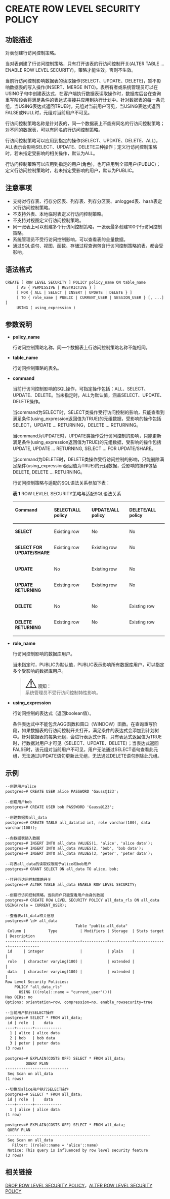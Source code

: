 # CREATE ROW LEVEL SECURITY POLICY<a name="ZH-CN_TOPIC_0242370573"></a>

## 功能描述<a name="zh-cn_topic_0237122109_section196521854173211"></a>

对表创建行访问控制策略。

当对表创建了行访问控制策略，只有打开该表的行访问控制开关\(ALTER TABLE ... ENABLE ROW LEVEL SECURITY\)，策略才能生效。否则不生效。

当前行访问控制影响数据表的读取操作\(SELECT、UPDATE、DELETE\)，暂不影响数据表的写入操作\(INSERT、MERGE INTO\)。表所有者或系统管理员可以在USING子句中创建表达式，在客户端执行数据表读取操作时，数据库后台在查询重写阶段会将满足条件的表达式拼接并应用到执行计划中。针对数据表的每一条元组，当USING表达式返回TRUE时，元组对当前用户可见，当USING表达式返回FALSE或NULL时，元组对当前用户不可见。

行访问控制策略名称是针对表的，同一个数据表上不能有同名的行访问控制策略；对不同的数据表，可以有同名的行访问控制策略。

行访问控制策略可以应用到指定的操作\(SELECT、UPDATE、DELETE、ALL\)，ALL表示会影响SELECT、UPDATE、DELETE三种操作；定义行访问控制策略时，若未指定受影响的相关操作，默认为ALL。

行访问控制策略可以应用到指定的用户\(角色\)，也可应用到全部用户\(PUBLIC\)；定义行访问控制策略时，若未指定受影响的用户，默认为PUBLIC。

## 注意事项<a name="zh-cn_topic_0237122109_section12765201893310"></a>

-   支持对行存表、行存分区表、列存表、列存分区表、unlogged表、hash表定义行访问控制策略。
-   不支持外表、本地临时表定义行访问控制策略。
-   不支持对视图定义行访问控制策略。
-   同一张表上可以创建多个行访问控制策略，一张表最多创建100个行访问控制策略。
-   系统管理员不受行访问控制影响，可以查看表的全量数据。
-   通过SQL语句、视图、函数、存储过程查询包含行访问控制策略的表，都会受影响。

## 语法格式<a name="zh-cn_topic_0237122109_section16798192723415"></a>

```
CREATE [ ROW LEVEL SECURITY ] POLICY policy_name ON table_name
     [ AS { PERMISSIVE | RESTRICTIVE } ]
     [ FOR { ALL | SELECT | INSERT | UPDATE | DELETE } ]
     [ TO { role_name | PUBLIC | CURRENT_USER | SESSION_USER } [, ...] ]
     USING ( using_expression )
```

## 参数说明<a name="zh-cn_topic_0237122109_section11851526346"></a>

-   **policy\_name**

    行访问控制策略名称，同一个数据表上行访问控制策略名称不能相同。

-   **table\_name**

    行访问控制策略的表名。

-   **command**

    当前行访问控制影响的SQL操作，可指定操作包括：ALL、SELECT、UPDATE、DELETE。当未指定时，ALL为默认值，涵盖SELECT、UPDATE、DELETE操作。

    当command为SELECT时，SELECT类操作受行访问控制的影响，只能查看到满足条件\(using\_expression返回值为TRUE\)的元组数据，受影响的操作包括SELECT，UPDATE ... RETURNING，DELETE ... RETURNING。

    当command为UPDATE时，UPDATE类操作受行访问控制的影响，只能更新满足条件\(using\_expression返回值为TRUE\)的元组数据，受影响的操作包括UPDATE, UPDATE ... RETURNING, SELECT ... FOR UPDATE/SHARE。

    当command为DELETE时，DELETE类操作受行访问控制的影响，只能删除满足条件\(using\_expression返回值为TRUE\)的元组数据，受影响的操作包括DELETE, DELETE ... RETURNING。

    行访问控制策略与适配的SQL语法关系参加下表：

    **表 1**  ROW LEVLEL SECURITY策略与适配SQL语法关系

    <a name="zh-cn_topic_0237122109_table198047342176"></a>
    <table><thead align="left"><tr id="zh-cn_topic_0237122109_row14804134141720"><th class="cellrowborder" valign="top" width="25%" id="mcps1.2.5.1.1"><p id="zh-cn_topic_0237122109_p15480134519170"><a name="zh-cn_topic_0237122109_p15480134519170"></a><a name="zh-cn_topic_0237122109_p15480134519170"></a><strong id="zh-cn_topic_0237122109_b8481194541719"><a name="zh-cn_topic_0237122109_b8481194541719"></a><a name="zh-cn_topic_0237122109_b8481194541719"></a><span>Command</span></strong></p>
    </th>
    <th class="cellrowborder" valign="top" width="25%" id="mcps1.2.5.1.2"><p id="zh-cn_topic_0237122109_p68052034131718"><a name="zh-cn_topic_0237122109_p68052034131718"></a><a name="zh-cn_topic_0237122109_p68052034131718"></a><strong id="zh-cn_topic_0237122109_b3812145191717"><a name="zh-cn_topic_0237122109_b3812145191717"></a><a name="zh-cn_topic_0237122109_b3812145191717"></a><span>SELECT/ALL policy</span></strong></p>
    </th>
    <th class="cellrowborder" valign="top" width="25%" id="mcps1.2.5.1.3"><p id="zh-cn_topic_0237122109_p1780563415176"><a name="zh-cn_topic_0237122109_p1780563415176"></a><a name="zh-cn_topic_0237122109_p1780563415176"></a><strong id="zh-cn_topic_0237122109_b17590205616174"><a name="zh-cn_topic_0237122109_b17590205616174"></a><a name="zh-cn_topic_0237122109_b17590205616174"></a><span>UPDATE/ALL policy</span></strong></p>
    </th>
    <th class="cellrowborder" valign="top" width="25%" id="mcps1.2.5.1.4"><p id="zh-cn_topic_0237122109_p999710011189"><a name="zh-cn_topic_0237122109_p999710011189"></a><a name="zh-cn_topic_0237122109_p999710011189"></a><strong id="zh-cn_topic_0237122109_b2099717014181"><a name="zh-cn_topic_0237122109_b2099717014181"></a><a name="zh-cn_topic_0237122109_b2099717014181"></a><span>DELETE/ALL policy</span></strong></p>
    </th>
    </tr>
    </thead>
    <tbody><tr id="zh-cn_topic_0237122109_row8805153420177"><td class="cellrowborder" valign="top" width="25%" headers="mcps1.2.5.1.1 "><p id="zh-cn_topic_0237122109_p198427121816"><a name="zh-cn_topic_0237122109_p198427121816"></a><a name="zh-cn_topic_0237122109_p198427121816"></a><strong id="zh-cn_topic_0237122109_b39847712186"><a name="zh-cn_topic_0237122109_b39847712186"></a><a name="zh-cn_topic_0237122109_b39847712186"></a>SELECT</strong></p>
    </td>
    <td class="cellrowborder" valign="top" width="25%" headers="mcps1.2.5.1.2 "><p id="zh-cn_topic_0237122109_p11691414151820"><a name="zh-cn_topic_0237122109_p11691414151820"></a><a name="zh-cn_topic_0237122109_p11691414151820"></a>Existing row</p>
    </td>
    <td class="cellrowborder" valign="top" width="25%" headers="mcps1.2.5.1.3 "><p id="zh-cn_topic_0237122109_p2069141491810"><a name="zh-cn_topic_0237122109_p2069141491810"></a><a name="zh-cn_topic_0237122109_p2069141491810"></a>No</p>
    </td>
    <td class="cellrowborder" valign="top" width="25%" headers="mcps1.2.5.1.4 "><p id="zh-cn_topic_0237122109_p96911141181"><a name="zh-cn_topic_0237122109_p96911141181"></a><a name="zh-cn_topic_0237122109_p96911141181"></a>No</p>
    </td>
    </tr>
    <tr id="zh-cn_topic_0237122109_row88060345170"><td class="cellrowborder" valign="top" width="25%" headers="mcps1.2.5.1.1 "><p id="zh-cn_topic_0237122109_p119842715181"><a name="zh-cn_topic_0237122109_p119842715181"></a><a name="zh-cn_topic_0237122109_p119842715181"></a><strong id="zh-cn_topic_0237122109_b179841175185"><a name="zh-cn_topic_0237122109_b179841175185"></a><a name="zh-cn_topic_0237122109_b179841175185"></a>SELECT FOR UPDATE/SHARE</strong></p>
    </td>
    <td class="cellrowborder" valign="top" width="25%" headers="mcps1.2.5.1.2 "><p id="zh-cn_topic_0237122109_p18691161415188"><a name="zh-cn_topic_0237122109_p18691161415188"></a><a name="zh-cn_topic_0237122109_p18691161415188"></a>Existing row</p>
    </td>
    <td class="cellrowborder" valign="top" width="25%" headers="mcps1.2.5.1.3 "><p id="zh-cn_topic_0237122109_p96921114181819"><a name="zh-cn_topic_0237122109_p96921114181819"></a><a name="zh-cn_topic_0237122109_p96921114181819"></a>Existing row</p>
    </td>
    <td class="cellrowborder" valign="top" width="25%" headers="mcps1.2.5.1.4 "><p id="zh-cn_topic_0237122109_p9692814151819"><a name="zh-cn_topic_0237122109_p9692814151819"></a><a name="zh-cn_topic_0237122109_p9692814151819"></a>No</p>
    </td>
    </tr>
    <tr id="zh-cn_topic_0237122109_row28066347171"><td class="cellrowborder" valign="top" width="25%" headers="mcps1.2.5.1.1 "><p id="zh-cn_topic_0237122109_p99841079188"><a name="zh-cn_topic_0237122109_p99841079188"></a><a name="zh-cn_topic_0237122109_p99841079188"></a><strong id="zh-cn_topic_0237122109_b119841971185"><a name="zh-cn_topic_0237122109_b119841971185"></a><a name="zh-cn_topic_0237122109_b119841971185"></a>UPDATE</strong></p>
    </td>
    <td class="cellrowborder" valign="top" width="25%" headers="mcps1.2.5.1.2 "><p id="zh-cn_topic_0237122109_p1769241415186"><a name="zh-cn_topic_0237122109_p1769241415186"></a><a name="zh-cn_topic_0237122109_p1769241415186"></a>No</p>
    </td>
    <td class="cellrowborder" valign="top" width="25%" headers="mcps1.2.5.1.3 "><p id="zh-cn_topic_0237122109_p46921714201817"><a name="zh-cn_topic_0237122109_p46921714201817"></a><a name="zh-cn_topic_0237122109_p46921714201817"></a>Existing row</p>
    </td>
    <td class="cellrowborder" valign="top" width="25%" headers="mcps1.2.5.1.4 "><p id="zh-cn_topic_0237122109_p126921514111820"><a name="zh-cn_topic_0237122109_p126921514111820"></a><a name="zh-cn_topic_0237122109_p126921514111820"></a>No</p>
    </td>
    </tr>
    <tr id="zh-cn_topic_0237122109_row7807434141711"><td class="cellrowborder" valign="top" width="25%" headers="mcps1.2.5.1.1 "><p id="zh-cn_topic_0237122109_p098513761813"><a name="zh-cn_topic_0237122109_p098513761813"></a><a name="zh-cn_topic_0237122109_p098513761813"></a><strong id="zh-cn_topic_0237122109_b189853718182"><a name="zh-cn_topic_0237122109_b189853718182"></a><a name="zh-cn_topic_0237122109_b189853718182"></a>UPDATE RETURNING</strong></p>
    </td>
    <td class="cellrowborder" valign="top" width="25%" headers="mcps1.2.5.1.2 "><p id="zh-cn_topic_0237122109_p8693191411810"><a name="zh-cn_topic_0237122109_p8693191411810"></a><a name="zh-cn_topic_0237122109_p8693191411810"></a>Existing row</p>
    </td>
    <td class="cellrowborder" valign="top" width="25%" headers="mcps1.2.5.1.3 "><p id="zh-cn_topic_0237122109_p11693114171815"><a name="zh-cn_topic_0237122109_p11693114171815"></a><a name="zh-cn_topic_0237122109_p11693114171815"></a>Existing row</p>
    </td>
    <td class="cellrowborder" valign="top" width="25%" headers="mcps1.2.5.1.4 "><p id="zh-cn_topic_0237122109_p1869315142184"><a name="zh-cn_topic_0237122109_p1869315142184"></a><a name="zh-cn_topic_0237122109_p1869315142184"></a>No</p>
    </td>
    </tr>
    <tr id="zh-cn_topic_0237122109_row980723420178"><td class="cellrowborder" valign="top" width="25%" headers="mcps1.2.5.1.1 "><p id="zh-cn_topic_0237122109_p59855771815"><a name="zh-cn_topic_0237122109_p59855771815"></a><a name="zh-cn_topic_0237122109_p59855771815"></a><strong id="zh-cn_topic_0237122109_b1298517171813"><a name="zh-cn_topic_0237122109_b1298517171813"></a><a name="zh-cn_topic_0237122109_b1298517171813"></a>DELETE</strong></p>
    </td>
    <td class="cellrowborder" valign="top" width="25%" headers="mcps1.2.5.1.2 "><p id="zh-cn_topic_0237122109_p869361491810"><a name="zh-cn_topic_0237122109_p869361491810"></a><a name="zh-cn_topic_0237122109_p869361491810"></a>No</p>
    </td>
    <td class="cellrowborder" valign="top" width="25%" headers="mcps1.2.5.1.3 "><p id="zh-cn_topic_0237122109_p1369451421818"><a name="zh-cn_topic_0237122109_p1369451421818"></a><a name="zh-cn_topic_0237122109_p1369451421818"></a>No</p>
    </td>
    <td class="cellrowborder" valign="top" width="25%" headers="mcps1.2.5.1.4 "><p id="zh-cn_topic_0237122109_p1269413146181"><a name="zh-cn_topic_0237122109_p1269413146181"></a><a name="zh-cn_topic_0237122109_p1269413146181"></a>Existing row</p>
    </td>
    </tr>
    <tr id="zh-cn_topic_0237122109_row5809133491710"><td class="cellrowborder" valign="top" width="25%" headers="mcps1.2.5.1.1 "><p id="zh-cn_topic_0237122109_p1698557101810"><a name="zh-cn_topic_0237122109_p1698557101810"></a><a name="zh-cn_topic_0237122109_p1698557101810"></a><strong id="zh-cn_topic_0237122109_b119851970188"><a name="zh-cn_topic_0237122109_b119851970188"></a><a name="zh-cn_topic_0237122109_b119851970188"></a>DELETE RETURNING</strong></p>
    </td>
    <td class="cellrowborder" valign="top" width="25%" headers="mcps1.2.5.1.2 "><p id="zh-cn_topic_0237122109_p2694171421811"><a name="zh-cn_topic_0237122109_p2694171421811"></a><a name="zh-cn_topic_0237122109_p2694171421811"></a>Existing row</p>
    </td>
    <td class="cellrowborder" valign="top" width="25%" headers="mcps1.2.5.1.3 "><p id="zh-cn_topic_0237122109_p1269401481815"><a name="zh-cn_topic_0237122109_p1269401481815"></a><a name="zh-cn_topic_0237122109_p1269401481815"></a>No</p>
    </td>
    <td class="cellrowborder" valign="top" width="25%" headers="mcps1.2.5.1.4 "><p id="zh-cn_topic_0237122109_p19694121417189"><a name="zh-cn_topic_0237122109_p19694121417189"></a><a name="zh-cn_topic_0237122109_p19694121417189"></a>Existing row</p>
    </td>
    </tr>
    </tbody>
    </table>

-   **role\_name**

    行访问控制影响的数据库用户。

    当未指定时，PUBLIC为默认值，PUBLIC表示影响所有数据库用户，可以指定多个受影响的数据库用户。

    >![](public_sys-resources/icon-notice.gif) **须知：**   
    >系统管理员不受行访问控制特性影响。  


-   **using\_expression**

    行访问控制的表达式（返回boolean值）。

    条件表达式中不能包含AGG函数和窗口（WINDOW）函数。在查询重写阶段，如果数据表的行访问控制开关打开，满足条件的表达式会添加到计划树中。针对数据表的每条元组，会进行表达式计算，只有表达式返回值为TRUE时，行数据对用户才可见（SELECT、UPDATE、DELETE）；当表达式返回FALSE时，该元组对当前用户不可见，用户无法通过SELECT语句查看此元组，无法通过UPDATE语句更新此元组，无法通过DELETE语句删除此元组。


## 示例<a name="zh-cn_topic_0237122109_section17979101023515"></a>

```
--创建用户alice
postgres=# CREATE USER alice PASSWORD 'Gauss@123';

--创建用户bob
postgres=# CREATE USER bob PASSWORD 'Gauss@123';

--创建数据表all_data
postgres=# CREATE TABLE all_data(id int, role varchar(100), data varchar(100));

--向数据表插入数据
postgres=# INSERT INTO all_data VALUES(1, 'alice', 'alice data');
postgres=# INSERT INTO all_data VALUES(2, 'bob', 'bob data');
postgres=# INSERT INTO all_data VALUES(3, 'peter', 'peter data');

--将表all_data的读取权限赋予alice和bob用户
postgres=# GRANT SELECT ON all_data TO alice, bob;

--打开行访问控制策略开关
postgres=# ALTER TABLE all_data ENABLE ROW LEVEL SECURITY;

--创建行访问控制策略，当前用户只能查看用户自身的数据
postgres=# CREATE ROW LEVEL SECURITY POLICY all_data_rls ON all_data USING(role = CURRENT_USER);

--查看表all_data相关信息
postgres=# \d+ all_data
                               Table "public.all_data"
 Column |          Type          | Modifiers | Storage  | Stats target | Description
--------+------------------------+-----------+----------+--------------+-------------
 id     | integer                |           | plain    |              |
 role   | character varying(100) |           | extended |              |
 data   | character varying(100) |           | extended |              |
Row Level Security Policies:
    POLICY "all_data_rls"
      USING (((role)::name = "current_user"()))
Has OIDs: no
Options: orientation=row, compression=no, enable_rowsecurity=true

--当前用户执行SELECT操作
postgres=# SELECT * FROM all_data;
 id | role  |    data
----+-------+------------
  1 | alice | alice data
  2 | bob   | bob data
  3 | peter | peter data
(3 rows)

postgres=# EXPLAIN(COSTS OFF) SELECT * FROM all_data;
         QUERY PLAN
----------------------------
 Seq Scan on all_data
(1 rows)

--切换至alice用户执行SELECT操作
postgres=# SELECT * FROM all_data;
 id | role  |    data
----+-------+------------
  1 | alice | alice data
(1 row)

postgres=# EXPLAIN(COSTS OFF) SELECT * FROM all_data;
 QUERY PLAN
----------------------------------------------------------------
 Seq Scan on all_data
   Filter: ((role)::name = 'alice'::name)
 Notice: This query is influenced by row level security feature
(3 rows)
```

## 相关链接<a name="zh-cn_topic_0237122109_section1426016489355"></a>

[DROP ROW LEVEL SECURITY POLICY](DROP-ROW-LEVEL-SECURITY-POLICY.md)，[ALTER ROW LEVEL SECURITY POLICY](alter-row-level-security-policy.md)

